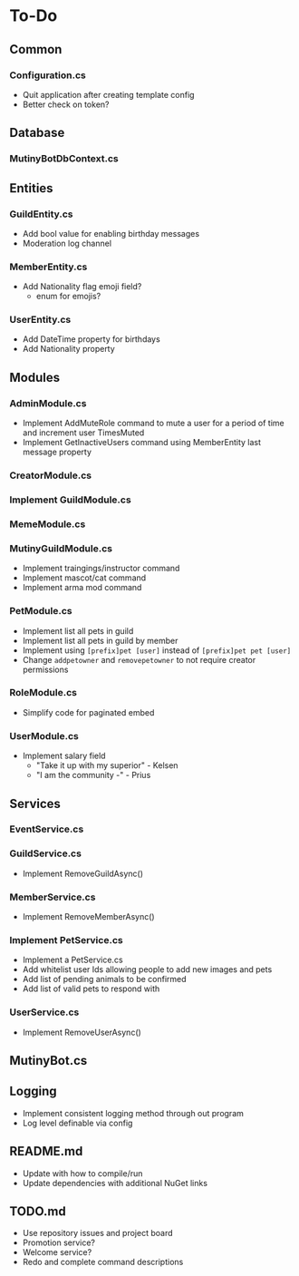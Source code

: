 ﻿# To-Do

## Common

### Configuration.cs

- Quit application after creating template config
- Better check on token?

## Database

### MutinyBotDbContext.cs

## Entities

### GuildEntity.cs

- Add bool value for enabling birthday messages
- Moderation log channel

### MemberEntity.cs

- Add Nationality flag emoji field?
	- enum for emojis?

### UserEntity.cs

- Add DateTime property for birthdays
- Add Nationality property

## Modules

### AdminModule.cs

- Implement AddMuteRole command to mute a user for a period of time and increment user TimesMuted 
- Implement GetInactiveUsers command using MemberEntity last message property

### CreatorModule.cs

### Implement GuildModule.cs

### MemeModule.cs

### MutinyGuildModule.cs

- Implement traingings/instructor command
- Implement mascot/cat command
- Implement arma mod command

### PetModule.cs 

- Implement list all pets in guild
- Implement list all pets in guild by member
- Implement using `[prefix]pet [user]` instead of `[prefix]pet pet [user]`
- Change `addpetowner` and `removepetowner` to not require creator permissions

### RoleModule.cs

- Simplify code for paginated embed

### UserModule.cs

- Implement salary field
	- "Take it up with my superior" - Kelsen
	- "I am the community -" - Prius

## Services

### EventService.cs

### GuildService.cs

- Implement RemoveGuildAsync()

### MemberService.cs

- Implement RemoveMemberAsync()

### Implement PetService.cs

- Implement a PetService.cs
- Add whitelist user Ids allowing people to add new images and pets
- Add list of pending animals to be confirmed
- Add list of valid pets to respond with

### UserService.cs

- Implement RemoveUserAsync()

## MutinyBot.cs

## Logging

- Implement consistent logging method through out program
- Log level definable via config

## README.md

- Update with how to compile/run
- Update dependencies with additional NuGet links

## TODO.md

- Use repository issues and project board
- Promotion service?
- Welcome service?
- Redo and complete command descriptions